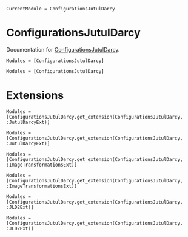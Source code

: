 ```@meta
CurrentModule = ConfigurationsJutulDarcy
```

# ConfigurationsJutulDarcy

Documentation for [ConfigurationsJutulDarcy](https://github.com/DataAssimilation/ConfigurationsJutulDarcy.jl.jl).


```@index
Modules = [ConfigurationsJutulDarcy]
```

```@autodocs
Modules = [ConfigurationsJutulDarcy]
```


# Extensions

```@index
Modules = [ConfigurationsJutulDarcy.get_extension(ConfigurationsJutulDarcy, :JutulDarcyExt)]
```

```@autodocs
Modules = [ConfigurationsJutulDarcy.get_extension(ConfigurationsJutulDarcy, :JutulDarcyExt)]
```


```@index
Modules = [ConfigurationsJutulDarcy.get_extension(ConfigurationsJutulDarcy, :ImageTransformationsExt)]
```

```@autodocs
Modules = [ConfigurationsJutulDarcy.get_extension(ConfigurationsJutulDarcy, :ImageTransformationsExt)]
```


```@index
Modules = [ConfigurationsJutulDarcy.get_extension(ConfigurationsJutulDarcy, :JLD2Ext)]
```

```@autodocs
Modules = [ConfigurationsJutulDarcy.get_extension(ConfigurationsJutulDarcy, :JLD2Ext)]
```
